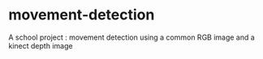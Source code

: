 movement-detection
==================

A school project : movement detection using a common RGB image and a kinect depth image